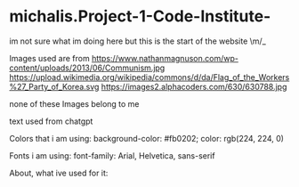 # michalis.Project-1-Code-Institute-

im not sure what im doing here but this is the start of the website \m/_

Images used are from
https://www.nathanmagnuson.com/wp-content/uploads/2013/06/Communism.jpg
https://upload.wikimedia.org/wikipedia/commons/d/da/Flag_of_the_Workers%27_Party_of_Korea.svg
https://images2.alphacoders.com/630/630788.jpg

none of these Images belong to me

text used from chatgpt

Colors that i am using: 
 background-color: #fb0202;
 color: rgb(224, 224, 0)

 Fonts i am using:
 font-family: Arial, Helvetica, sans-serif


About, what ive used for it:



